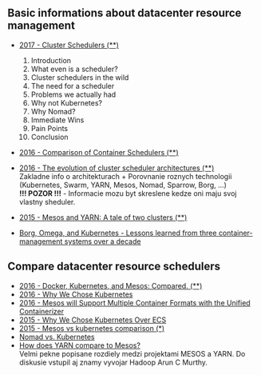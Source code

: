 

## Basic informations about datacenter resource management

- [2017 - Cluster Schedulers (**)](https://medium.com/@cindysridharan/schedulers-kubernetes-and-nomad-b0f2e14a896)  
  1. Introduction  
  2. What even is a scheduler?  
  3. Cluster schedulers in the wild  
  4. The need for a scheduler  
  5. Problems we actually had  
  6. Why not Kubernetes?  
  7. Why Nomad?  
  8. Immediate Wins  
  9. Pain Points  
  10. Conclusion  

- [2016 - Comparison of Container Schedulers (**)](https://medium.com/@ArmandGrillet/comparison-of-container-schedulers-c427f4f7421#.7vre7qtxm)  
- [2016 - The evolution of cluster scheduler architectures (**)](http://www.firmament.io/blog/scheduler-architectures.html)  
Zakladne info o architekturach + Porovnanie roznych technologii (Kubernetes, Swarm, YARN, Mesos, Nomad, Sparrow, Borg, ...)  
**!!! POZOR !!!** - Informacie mozu byt skreslene kedze oni maju svoj vlastny sheduler.
- [2015 - Mesos and YARN: A tale of two clusters (**)](https://www.mapr.com/blog/mesos-and-yarn-tale-two-clusters?campaign=2015_Social_twitter&source=Social)
- [Borg, Omega, and Kubernetes - Lessons learned from three container-management systems over a decade](http://queue.acm.org/detail.cfm?id=2898444)


## Compare datacenter resource schedulers

- [2016 - Docker, Kubernetes, and Mesos: Compared. (**)](https://www.socallinuxexpo.org/scale/14x/presentations/docker-kubernetes-and-mesos-compared)
- [2016 - Why We Chose Kubernetes](http://code.haleby.se/2016/02/12/why-we-chose-kubernetes/)
- [2016 - Mesos will Support Multiple Container Formats with the Unified Containerizer](http://thenewstack.io/mesos-simplifies-support-container-formats-unified-containerizer/)
- [2015 - Why We Chose Kubernetes Over ECS](https://railsadventures.wordpress.com/2015/12/06/why-we-chose-kubernetes-over-ecs/)
- [2015 - Mesos vs kubernetes comparison (*)](http://www.slideshare.net/mKrishnaKumar1/mesos-vs-kubernetes-comparison)
- [Nomad vs. Kubernetes](https://www.nomadproject.io/intro/vs/kubernetes.html)
- [How does YARN compare to Mesos?](https://www.quora.com/How-does-YARN-compare-to-Mesos)  
Velmi pekne popisane rozdiely medzi projektami MESOS a YARN. Do diskusie vstupil aj znamy vyvojar Hadoop Arun C Murthy.
